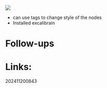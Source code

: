 
![](https://www.youtube.com/watch?v=8LE_QdYQZVk&list=PL6mqgtMZ4NP3Zlx4M8e_wCwcBcQcNrhmv&index=1)
- can use tags to change style of the nodes
- Installed excalibrain


# Follow-ups


# Links: 



202411200843
